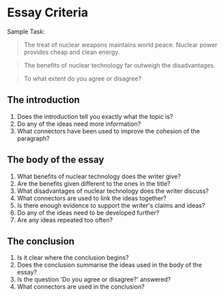 # Essay Criteria

Sample Task:

> The treat of nuclear weapons maintains world peace. Nuclear power provides cheap and clean energy.

> The benefits of nuclear technology far outweigh the disadvantages.

> To what extent do you agree or disagree?

## The introduction

1. Does the introduction tell you exactly what the topic is?
2. Do any of the ideas need more information?
3. What connectors have been used to improve the cohesion of the paragraph?

## The body of the essay

1. What benefits of nuclear technology does the writer give?
2. Are the benefits given different to the ones in the title?
3. What disadvantages of nuclear technology does the writer discuss?
4. What connectors are used to link the ideas together?
5. Is there enough evidence to support the writer's claims and ideas?
6. Do any of the ideas need to be developed further?
7. Are any ideas repeated too often?

## The conclusion

1. Is it clear where the conclusion begins?
2. Does the conclusion summarise the ideas used in the body of the essay?
3. Is the question 'Do you agree or disagree?' answered?
4. What connectors are used in the conclusion?

